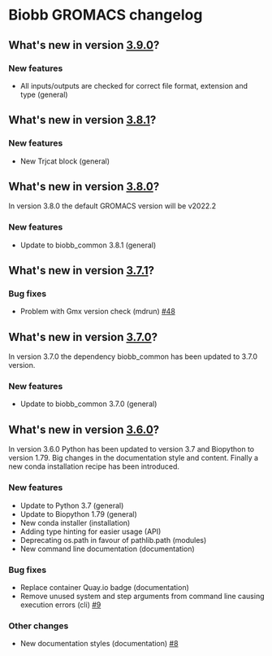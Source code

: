# Biobb GROMACS changelog


## What's new in version [3.9.0](https://github.com/bioexcel/biobb_gromacs/releases/tag/v3.9.0)?

### New features

* All inputs/outputs are checked for correct file format, extension and type (general)


## What's new in version [3.8.1](https://github.com/bioexcel/biobb_gromacs/releases/tag/v3.8.1)?

### New features

* New Trjcat block (general)



## What's new in version [3.8.0](https://github.com/bioexcel/biobb_gromacs/releases/tag/v3.8.0)?
In version 3.8.0 the default GROMACS version will be v2022.2

### New features

* Update to biobb_common 3.8.1 (general)


## What's new in version [3.7.1](https://github.com/bioexcel/biobb_gromacs/releases/tag/v3.7.1)?

### Bug fixes

* Problem with Gmx version check (mdrun) [#48](https://github.com/bioexcel/biobb_gromacs/issues/48)

## What's new in version [3.7.0](https://github.com/bioexcel/biobb_gromacs/releases/tag/v3.7.0)?
In version 3.7.0 the dependency biobb_common has been updated to 3.7.0 version.

### New features

* Update to biobb_common 3.7.0 (general)

## What's new in version [3.6.0](https://github.com/bioexcel/biobb_gromacs/releases/tag/v3.6.0)?
In version 3.6.0 Python has been updated to version 3.7 and Biopython to version 1.79.
Big changes in the documentation style and content. Finally a new conda installation recipe has been introduced.

### New features

* Update to Python 3.7 (general)
* Update to Biopython 1.79 (general)
* New conda installer (installation)
* Adding type hinting for easier usage (API)
* Deprecating os.path in favour of pathlib.path (modules)
* New command line documentation (documentation)

### Bug fixes

* Replace container Quay.io badge (documentation)
* Remove unused system and step arguments from command line causing execution errors (cli) [#9](https://github.com/bioexcel/biobb_model/issues/9)

### Other changes

* New documentation styles (documentation) [#8](https://github.com/bioexcel/biobb_model/issues/8)
